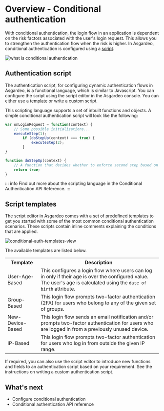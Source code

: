 # Overview - Conditional authentication

With conditional authentication, the login flow in an application is dependent on the risk factors associated with the user's login request.
This allows you to strengthen the authentication flow when the risk is higher. In Asgardeo, conditional authentication is configured using a [script](#authentication-script).

<img class="borderless-img" :src="$withBase('/assets/img/guides/conditional-auth/conditional-auth-intro.png')" alt="what is conditional authentication">

## Authentication script

The authentication script, for configuring dynamic authentication flows in Asgardeo, is a functional language, which is similar to Javascript. You can configure the script using the script editor in the Asgardeo console. You can either use a [template](#script-templates) or <a :href="$withBase('/guides/conditional-auth/write-your-first-script/')">write a custom script</a>.

This scripting language supports a set of inbuilt <a :href ="$withBase('/references/conditional-auth/api-reference/#utility-functions')">functions</a> and <a :href ="$withBase('/references/conditional-auth/api-reference/#object-reference')">objects</a>. A simple conditional authentication script will look like the following:

```js
var onLoginRequest = function(context) {
    // Some possible initializations...
    executeStep(1);
        if (doStepUp(context) === true) { 
            executeStep(2);
        }
}

function doStepUp(context) {
    // A function that decides whether to enforce second step based on the request context.
    return true;
}
```

::: info
Find out more about the scripting language in the <a :href="$withBase('/references/conditional-auth/api-reference/')">Conditional Authentication API Reference</a>.
:::

## Script templates

The script editor in Asgardeo comes with a set of predefined templates to get you started with some of the most common conditional authentication scenarios. These scripts contain inline comments explaining the conditions that are applied.

<img :src="$withBase('/assets/img/guides/conditional-auth/conditional-auth-templates.png')" alt="conditional-auth-templates-view"><br>

<!--
You can define scripts that can consider the following evaluation criteria:

- User attributes
- User behavior
- Authentication Request Attributes
- Application attributes

You can define dynamic authentication flows that can perform actions similar to the following:

- Control the authentication step selection
- Change user attributes
- Send email notifications
- Redirect users to an error page etc. 

We will discuss the scenario that the template covers, the prerequisites, the
required parameters, the default authentication steps, and how you can try out the behavior of this template.
-->

The available templates are listed below.

<table>
  <tr>
    <th>Template</th>
    <th>Description</th>
  </tr>
  <tr>
    <td><a :href="$withBase('/guides/conditional-auth/user-age-based-template/')">User-Age-Based</a></td>
    <td>This configures a login flow where users can log in only if their age is over the configured value. The user's age is calculated using the <code>date of birth</code> attribute.</td>
  </tr>
  <tr>
    <td><a :href="$withBase('/guides/conditional-auth/group-based-template/')">Group-Based</a></td>
    <td>This login flow prompts two-factor authentication (2FA) for users who belong to any of the given set of groups.</td>
  </tr>
  <tr>
    <td><a :href="$withBase('/guides/conditional-auth/new-device-based-template/')">New-Device-Based</a></td>
    <td>This login flow sends an email notification and/or prompts two-factor authentication for users who are logged in from a previously unused device.</td>
  </tr>
  <tr>
    <td><a :href="$withBase('/guides/conditional-auth/ip-based-template/')">IP-Based</a></td>
    <td>This login flow prompts two-factor authentication for users who log in from outside the given IP range.</td>
  </tr>
</table>

If required, you can also use the script editor to introduce new functions and fields to an authentication script based on your requirement. See the instructions on <a :href="$withBase('/guides/conditional-auth/write-your-first-script/')">writing a custom authentication script</a>. 

## What's next

* <a :href ="$withBase('/guides/conditional-auth/configure-conditional-auth/')">Configure conditional authentication</a>
* <a :href ="$withBase('/references/conditional-auth/api-reference/')">Conditional authentication API reference</a>